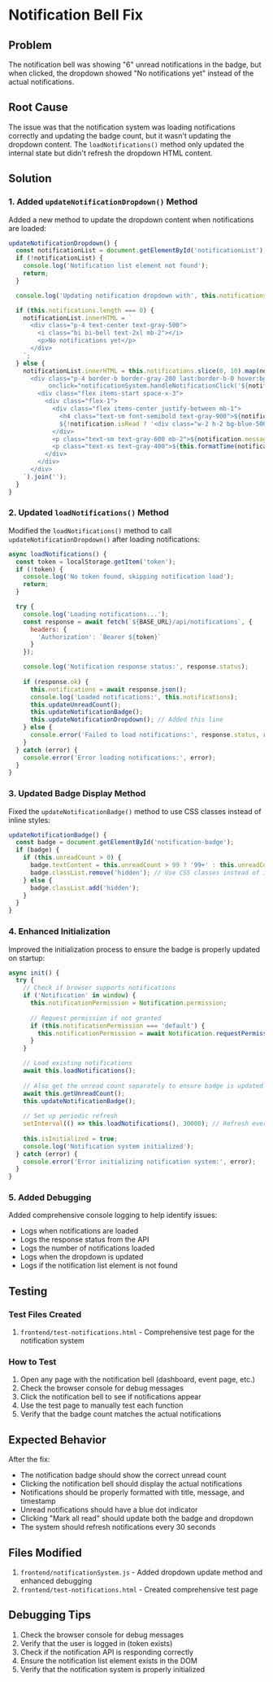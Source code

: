 # Notification Bell Fix

## Problem
The notification bell was showing "6" unread notifications in the badge, but when clicked, the dropdown showed "No notifications yet" instead of the actual notifications.

## Root Cause
The issue was that the notification system was loading notifications correctly and updating the badge count, but it wasn't updating the dropdown content. The `loadNotifications()` method only updated the internal state but didn't refresh the dropdown HTML content.

## Solution

### 1. Added `updateNotificationDropdown()` Method
Added a new method to update the dropdown content when notifications are loaded:

```javascript
updateNotificationDropdown() {
  const notificationList = document.getElementById('notificationList');
  if (!notificationList) {
    console.log('Notification list element not found');
    return;
  }

  console.log('Updating notification dropdown with', this.notifications.length, 'notifications');

  if (this.notifications.length === 0) {
    notificationList.innerHTML = `
      <div class="p-4 text-center text-gray-500">
        <i class="bi bi-bell text-2xl mb-2"></i>
        <p>No notifications yet</p>
      </div>
    `;
  } else {
    notificationList.innerHTML = this.notifications.slice(0, 10).map(notification => `
      <div class="p-4 border-b border-gray-200 last:border-b-0 hover:bg-gray-50 cursor-pointer transition-colors duration-200 ${notification.isRead ? '' : 'bg-blue-50'}" 
           onclick="notificationSystem.handleNotificationClick('${notification._id}', '${notification.actionUrl || ''}')">
        <div class="flex items-start space-x-3">
          <div class="flex-1">
            <div class="flex items-center justify-between mb-1">
              <h4 class="text-sm font-semibold text-gray-900">${notification.title}</h4>
              ${!notification.isRead ? '<div class="w-2 h-2 bg-blue-500 rounded-full"></div>' : ''}
            </div>
            <p class="text-sm text-gray-600 mb-2">${notification.message}</p>
            <p class="text-xs text-gray-400">${this.formatTime(notification.createdAt)}</p>
          </div>
        </div>
      </div>
    `).join('');
  }
}
```

### 2. Updated `loadNotifications()` Method
Modified the `loadNotifications()` method to call `updateNotificationDropdown()` after loading notifications:

```javascript
async loadNotifications() {
  const token = localStorage.getItem('token');
  if (!token) {
    console.log('No token found, skipping notification load');
    return;
  }

  try {
    console.log('Loading notifications...');
    const response = await fetch(`${BASE_URL}/api/notifications`, {
      headers: {
        'Authorization': `Bearer ${token}`
      }
    });

    console.log('Notification response status:', response.status);
    
    if (response.ok) {
      this.notifications = await response.json();
      console.log('Loaded notifications:', this.notifications);
      this.updateUnreadCount();
      this.updateNotificationBadge();
      this.updateNotificationDropdown(); // Added this line
    } else {
      console.error('Failed to load notifications:', response.status, response.statusText);
    }
  } catch (error) {
    console.error('Error loading notifications:', error);
  }
}
```

### 3. Updated Badge Display Method
Fixed the `updateNotificationBadge()` method to use CSS classes instead of inline styles:

```javascript
updateNotificationBadge() {
  const badge = document.getElementById('notification-badge');
  if (badge) {
    if (this.unreadCount > 0) {
      badge.textContent = this.unreadCount > 99 ? '99+' : this.unreadCount;
      badge.classList.remove('hidden'); // Use CSS classes instead of inline styles
    } else {
      badge.classList.add('hidden');
    }
  }
}
```

### 4. Enhanced Initialization
Improved the initialization process to ensure the badge is properly updated on startup:

```javascript
async init() {
  try {
    // Check if browser supports notifications
    if ('Notification' in window) {
      this.notificationPermission = Notification.permission;
      
      // Request permission if not granted
      if (this.notificationPermission === 'default') {
        this.notificationPermission = await Notification.requestPermission();
      }
    }

    // Load existing notifications
    await this.loadNotifications();
    
    // Also get the unread count separately to ensure badge is updated
    await this.getUnreadCount();
    this.updateNotificationBadge();
    
    // Set up periodic refresh
    setInterval(() => this.loadNotifications(), 30000); // Refresh every 30 seconds
    
    this.isInitialized = true;
    console.log('Notification system initialized');
  } catch (error) {
    console.error('Error initializing notification system:', error);
  }
}
```

### 5. Added Debugging
Added comprehensive console logging to help identify issues:

- Logs when notifications are loaded
- Logs the response status from the API
- Logs the number of notifications loaded
- Logs when the dropdown is updated
- Logs if the notification list element is not found

## Testing

### Test Files Created
1. `frontend/test-notifications.html` - Comprehensive test page for the notification system

### How to Test
1. Open any page with the notification bell (dashboard, event page, etc.)
2. Check the browser console for debug messages
3. Click the notification bell to see if notifications appear
4. Use the test page to manually test each function
5. Verify that the badge count matches the actual notifications

## Expected Behavior
After the fix:
- The notification badge should show the correct unread count
- Clicking the notification bell should display the actual notifications
- Notifications should be properly formatted with title, message, and timestamp
- Unread notifications should have a blue dot indicator
- Clicking "Mark all read" should update both the badge and dropdown
- The system should refresh notifications every 30 seconds

## Files Modified
1. `frontend/notificationSystem.js` - Added dropdown update method and enhanced debugging
2. `frontend/test-notifications.html` - Created comprehensive test page

## Debugging Tips
1. Check the browser console for debug messages
2. Verify that the user is logged in (token exists)
3. Check if the notification API is responding correctly
4. Ensure the notification list element exists in the DOM
5. Verify that the notification system is properly initialized
